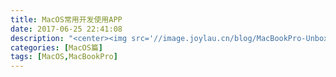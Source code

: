 ```yaml
---
title: MacOS常用开发使用APP
date: 2017-06-25 22:41:08
description: "<center><img src='//image.joylau.cn/blog/MacBookPro-Unboxing.png' alt='MacBookPro-Unboxing'></center>"
categories: [MacOS篇]
tags: [MacOS,MacBookPro]
---
```


<!-- more -->